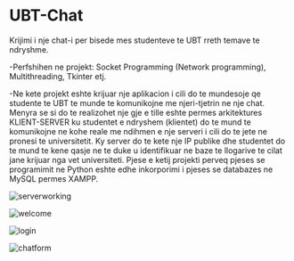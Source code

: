 # UBT-Chat
Krijimi i nje chat-i per bisede mes studenteve te UBT rreth temave te ndryshme.

-Perfshihen ne projekt: Socket Programming (Network programming), Multithreading, Tkinter etj.

-Ne kete projekt eshte krijuar nje aplikacion i cili do te mundesoje qe studente te  UBT te munde te komunikojne me njeri-tjetrin ne nje chat. Menyra se si do te realizohet nje gje e tille eshte permes arkitektures KLIENT-SERVER ku studentet e ndryshem (klientet) do te mund te komunikojne ne kohe reale me ndihmen e nje serveri i cili do te jete ne pronesi te universitetit. Ky server do te kete nje IP publike dhe studentet do te mund te kene qasje ne te duke u identifikuar ne baze te llogarive te cilat jane krijuar nga vet universiteti. Pjese e ketij projekti perveq pjeses se programimit ne Python eshte edhe inkorporimi i pjeses se databazes ne MySQL permes XAMPP.




![serverworking](https://user-images.githubusercontent.com/78213991/106371334-92c18400-6363-11eb-894e-fa37a3f11870.png)

![welcome](https://user-images.githubusercontent.com/78213991/106371348-b1c01600-6363-11eb-812e-34f43390623e.png)

![login](https://user-images.githubusercontent.com/78213991/106371364-ce5c4e00-6363-11eb-8769-019418854d2c.png)

![chatform](https://user-images.githubusercontent.com/78213991/106371367-d4eac580-6363-11eb-84f5-cbed2f6a32ca.png)
